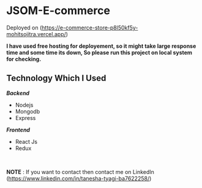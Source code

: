 # JSOM-E-commerce
Deployed on (https://e-commerce-store-p8l50kf5y-mohitsojitra.vercel.app/)

**I have used free hosting for deployement, so it might take large response time and some time its down, So please run this project on local system for checking.**


 ## Technology Which I Used
   ***Backend***
   
 - Nodejs
 - Mongodb
 - Express

 ***Frontend***
 

 - React Js
 - Redux

<br />

**NOTE** : If you want to contact then contact me on LinkedIn (https://www.linkedin.com/in/tanesha-tyagi-ba7622258/)

